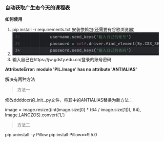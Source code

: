 ### 自动获取广生态今天的课程表

**如何使用**
1. pip install -r requirements.txt 安装依赖包(还需要有谷歌浏览器)
2. ![](img/img.png)
3. 输入自己在https://jw.gdsty.edu.cn/登录的账号密码


**AttributeError: module 'PIL.Image' has no attribute 'ANTIALIAS'**

解决有两种方法
>方法一
> 
修改ddddocr的_init_.py文件，将其中的ANTIALIAS替换为新方法：

[//]: # (image = image.resize&#40;&#40;int&#40;image.size[0] * &#40;64 / image.size[1]&#41;&#41;, 64&#41;, Image.ANTIALIAS&#41;.convert&#40;'L'&#41;)
image = image.resize((int(image.size[0] * (64 / image.size[1])), 64), Image.LANCZOS).convert('L')

>方法二

pip uninstall -y Pillow
pip install Pillow==9.5.0